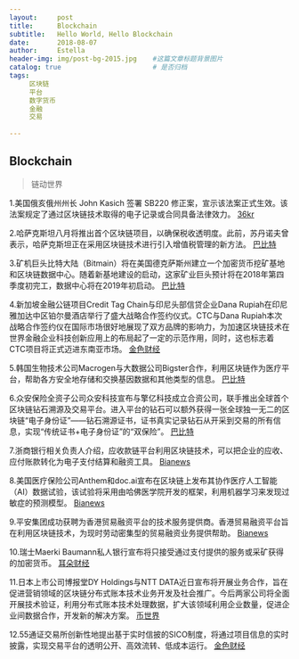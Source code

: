```yaml
---
layout:     post
title:      Blockchain
subtitle:   Hello World, Hello Blockchain
date:       2018-08-07 
author:     Estella 
header-img: img/post-bg-2015.jpg 	#这篇文章标题背景图片
catalog: true 						# 是否归档
tags:	
     区块链
     平台
     数字货币
     金融
     交易
    
---
```


## Blockchain
>链动世界

1.美国俄亥俄州州长 John Kasich 签署 SB220 修正案，宣示该法案正式生效。该法案规定了通过区块链技术取得的电子记录或合同具备法律效力。 [36kr](http://36kr.com/p/5146988.html)

2.哈萨克斯坦八月将推出首个区块链项目，以确保税收透明度。此前，苏丹诺夫曾表示，哈萨克斯坦正在采用区块链技术进行引入增值税管理的新方法。 [巴比特]([36kr](http://36kr.com/p/5146468.html))

3.矿机巨头比特大陆（Bitmain）将在美国德克萨斯州建立一个加密货币挖矿基地和区块链数据中心。随着新基地建设的启动，这家矿业巨头预计将在2018年第四季度初完工，数据中心将在2019年初启动。 [巴比特](http://www.8btc.com/bitmain-crypto-mining-texas)

4.新加坡金融公链项目Credit Tag Chain与印尼头部信贷企业Dana Rupiah在印尼雅加达中区铂尔曼酒店举行了盛大战略合作签约仪式。CTC与Dana Rupiah本次战略合作签约仪在国际市场很好地展现了双方品牌的影响力，为加速区块链技术在世界金融企业科技创新应用上的布局起了一定的示范作用，同时，这也标志着CTC项目将正式迈进东南亚市场。 [金色财经](https://www.jinse.com/bitcoin/224029.html)
 
5.韩国生物技术公司Macrogen与大数据公司Bigster合作，利用区块链作为医疗平台，帮助各方安全地存储和交换基因数据和其他类型的信息。 [巴比特](http://www.8btc.com/247666-2fhggh)

6.众安保险全资子公司众安科技宣布与擎亿科技成立合资公司，联手推出全球首个区块链钻石溯源及交易平台。进入平台的钻石可以额外获得一张全球独一无二的区块链“电子身份证”——钻石溯源证书，证书真实记录钻石从开采到交易的所有信息，实现“传统证书+电子身份证”的“双保险”。 [巴比特](http://www.8btc.com/zuanshisuyuan0807)

7.浙商银行相关负责人介绍，应收款链平台利用区块链技术，可以把企业的应收、应付账款转化为电子支付结算和融资工具。 [Bianews](http://www.bianews.com/news/flash?id=17981)

8.美国医疗保险公司Anthem和doc.ai宣布在区块链上发布其协作医疗人工智能（AI）数据试验，该试验将采用由哈佛医学院开发的框架，利用机器学习来发现过敏症的预测模型。 [Bianews](http://www.bianews.com/news/flash?id=17913)

9.平安集团成功获聘为香港贸易融资平台的技术服务提供商。香港贸易融资平台旨在利用区块链技术，为现时劳动密集型的贸易融资业务提供帮助。 [Bianews](http://www.bianews.com/news/flash?id=17894)

10.瑞士Maerki Baumann私人银行宣布将只接受通过支付提供的服务或采矿获得的加密货币。 [耳朵财经](http://www.iterduo.com/original/74898.html)

11.日本上市公司博报堂DY Holdings与NTT DATA近日宣布将开展业务合作，旨在促进营销领域的区块链分布式账本技术业务开发及社会推广。今后两家公司将全面开展技术验证，利用分布式账本技术处理数据，扩大该领域利用企业数量，促进企业间数据合作，开发新的解决方案。 [币世界](http://www.bishijie.com/kuaixun_87722)

12.55通证交易所创新性地提出基于实时信披的SICO制度，将通过项目信息的实时披露，实现交易平台的透明公开、高效流转、低成本运行。 [金色财经](https://www.jinse.com/lives/44530.htm)
